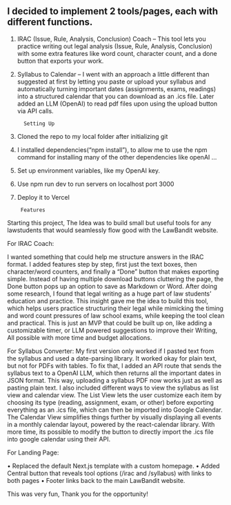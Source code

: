 ## I decided to implement 2 tools/pages, each with different functions. 

1. IRAC (Issue, Rule, Analysis, Conclusion) Coach – This tool lets you practice writing out legal analysis (Issue, Rule, Analysis, Conclusion) with some extra features like word count, character count, and a done button that exports your work.
2. Syllabus to Calendar – I went with an approach a little different than suggested at first by letting you paste or upload your syllabus and automatically turning important dates (assignments, exams, readings) into a structured calendar that you can download as an .ics file. Later added an LLM (OpenAI) to read pdf files upon using the upload button via API calls.


		 Setting Up

1. Cloned the repo to my local folder after initializing git
2. I installed dependencies(“npm install”), to allow me to use the npm command for installing many of the other dependencies like openAI …
3. Set up environment variables, like my OpenAI key.
4. Use npm run dev to run servers on localhost port 3000
5. Deploy it to Vercel

		Features
Starting this project, The Idea was to build small but useful tools for any lawstudents that would seamlessly flow good with the LawBandit website.

For IRAC Coach:

I wanted something that could help me structure answers in the IRAC format. I added features step by step, first just the text boxes, then character/word counters, and finally a “Done” button that makes exporting simple. Instead of having multiple download buttons cluttering the page, the Done button pops up an option to save as Markdown or Word. After doing some research, I found that legal writing as a huge part of law students’ education and practice. This insight gave me the idea to build this tool, which helps users practice structuring their legal while mimicking the timing and word count pressures of law school exams, while keeping the tool clean and practical. This is just an MVP that could be built up on, like adding a customizable timer, or LLM powered suggestions to improve their Writing, All possible with more time and budget allocations.

For Syllabus Converter:
My first version only worked if I pasted text from the syllabus and used a date-parsing library. It worked okay for plain text, but not for PDFs with tables. To fix that, I added an API route that sends the syllabus text to a OpenAI LLM, which then returns all the important dates in JSON format. This way, uploading a syllabus PDF now works just as well as pasting plain text. I also included different ways to view the syllabus as list view and calendar view. The List View lets the user customize each item by choosing its type (reading, assignment, exam, or other) before exporting everything as an .ics file, which can then be imported into Google Calendar. The Calendar View simplifies things further by visually displaying all events in a monthly calendar layout, powered by the react-calendar library. With more time, its possible to modify the button to directly import the .ics file into google calendar using their API.

For Landing Page:

•	Replaced the default Next.js template with a custom homepage.
•	Added Central button that reveals tool options (/irac and /syllabus) with links to both pages
•	Footer links back to the main LawBandit website.






This was very fun, Thank you for the opportunity!

